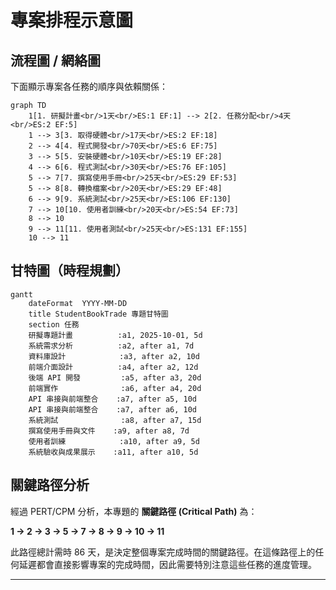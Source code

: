# 專案排程示意圖

##  流程圖 / 網絡圖
下面顯示專案各任務的順序與依賴關係：

```mermaid
graph TD
    1[1. 研擬計畫<br/>1天<br/>ES:1 EF:1] --> 2[2. 任務分配<br/>4天<br/>ES:2 EF:5]
    1 --> 3[3. 取得硬體<br/>17天<br/>ES:2 EF:18]
    2 --> 4[4. 程式開發<br/>70天<br/>ES:6 EF:75]
    3 --> 5[5. 安裝硬體<br/>10天<br/>ES:19 EF:28]
    4 --> 6[6. 程式測試<br/>30天<br/>ES:76 EF:105]
    5 --> 7[7. 撰寫使用手冊<br/>25天<br/>ES:29 EF:53]
    5 --> 8[8. 轉換檔案<br/>20天<br/>ES:29 EF:48]
    6 --> 9[9. 系統測試<br/>25天<br/>ES:106 EF:130]
    7 --> 10[10. 使用者訓練<br/>20天<br/>ES:54 EF:73]
    8 --> 10
    9 --> 11[11. 使用者測試<br/>25天<br/>ES:131 EF:155]
    10 --> 11
```

## 甘特圖（時程規劃）

```mermaid
gantt
    dateFormat  YYYY-MM-DD
    title StudentBookTrade 專題甘特圖
    section 任務
    研擬專題計畫          :a1, 2025-10-01, 5d
    系統需求分析          :a2, after a1, 7d
    資料庫設計            :a3, after a2, 10d
    前端介面設計          :a4, after a2, 12d
    後端 API 開發         :a5, after a3, 20d
    前端實作              :a6, after a4, 20d
    API 串接與前端整合    :a7, after a5, 10d
    API 串接與前端整合    :a7, after a6, 10d
    系統測試              :a8, after a7, 15d
    撰寫使用手冊與文件    :a9, after a8, 7d
    使用者訓練            :a10, after a9, 5d
    系統驗收與成果展示    :a11, after a10, 5d
```
## 關鍵路徑分析

經過 PERT/CPM 分析，本專題的 **關鍵路徑 (Critical Path)** 為：

**1 → 2 → 3 → 5 → 7 → 8 → 9 → 10 → 11**

此路徑總計需時 86 天，是決定整個專案完成時間的關鍵路徑。在這條路徑上的任何延遲都會直接影響專案的完成時間，因此需要特別注意這些任務的進度管理。

---
